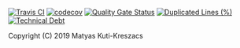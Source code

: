 [![Travis CI](https://travis-ci.org/thec0dewriter/previ.svg?branch=master)](https://travis-ci.org/thec0dewriter/previ.svg?branch=master)
[![codecov](https://codecov.io/gh/thec0dewriter/previ/branch/master/graph/badge.svg)](https://codecov.io/gh/thec0dewriter/previ)
[![Quality Gate Status](https://sonarcloud.io/api/project_badges/measure?project=thec0dewriter_previ&metric=alert_status)](https://sonarcloud.io/dashboard?id=thec0dewriter_previ)
[![Duplicated Lines (%)](https://sonarcloud.io/api/project_badges/measure?project=thec0dewriter_previ&metric=duplicated_lines_density)](https://sonarcloud.io/dashboard?id=thec0dewriter_previ)
[![Technical Debt](https://sonarcloud.io/api/project_badges/measure?project=thec0dewriter_previ&metric=sqale_index)](https://sonarcloud.io/dashboard?id=thec0dewriter_previ)




Copyright (C) 2019 Matyas Kuti-Kreszacs
 